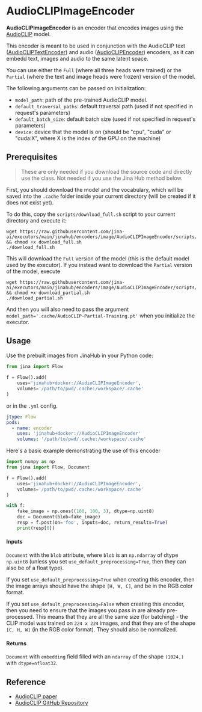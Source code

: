 # AudioCLIPImageEncoder

**AudioCLIPImageEncoder** is an encoder that encodes images using the [AudioCLIP](https://arxiv.org/abs/2106.13043) model.

This encoder is meant to be used in conjunction with the AudioCLIP text ([AudioCLIPTextEncoder](https://github.com/jina-ai/executors/tree/main/jinahub/encoders/text/AudioCLIPTextEncoder)) and audio ([AudioCLIPEncoder](https://github.com/jina-ai/executors/tree/main/jinahub/encoders/audio/AudioCLIPEncoder)) encoders, as it can embedd text, images and audio to the same latent space.

You can use either the `Full` (where all three heads were trained) or the `Partial` (where the text and image heads were frozen) version of the model.

The following arguments can be passed on initialization:

- `model_path`: path of the pre-trained AudioCLIP model.
- `default_traversal_paths`: default traversal path (used if not specified in request's parameters)
- `default_batch_size`: default batch size (used if not specified in request's parameters)
- `device`: device that the model is on (should be "cpu", "cuda" or "cuda:X", where X is the index of the GPU on the machine)


## Prerequisites


> These are only needed if you download the source code and directly use the class. Not needed if you use the Jina Hub method below.

First, you should download the model and the vocabulary, which will be saved into the `.cache` folder inside your current directory (will be created if it does not exist yet).

To do this, copy the `scripts/download_full.sh` script to your current directory and execute it:

```
wget https://raw.githubusercontent.com/jina-ai/executors/main/jinahub/encoders/image/AudioCLIPImageEncoder/scripts/download_full.sh && chmod +x download_full.sh
./download_full.sh
```

This will download the `Full` version of the model (this is the default model used by the executor). If you instead want to download the `Partial` version of the model, execute

```
wget https://raw.githubusercontent.com/jina-ai/executors/main/jinahub/encoders/image/AudioCLIPImageEncoder/scripts/download_partial.sh && chmod +x download_partial.sh
./download_partial.sh
```

And then you will also need to pass the argument `model_path='.cache/AudioCLIP-Partial-Training.pt'` when you initialize the executor.

## Usage

Use the prebuilt images from JinaHub in your Python code: 

```python
from jina import Flow
	
f = Flow().add(
	uses='jinahub+docker://AudioCLIPImageEncoder',
	volumes='/path/to/pwd/.cache:/workspace/.cache'
)
```

or in the `.yml` config.
	
```yaml
jtype: Flow
pods:
  - name: encoder
    uses: 'jinahub+docker://AudioCLIPImageEncoder'
    volumes: '/path/to/pwd/.cache:/workspace/.cache'
```
 

Here's a basic example demonstrating the use of this encoder

```python
import numpy as np
from jina import Flow, Document

f = Flow().add(
	uses='jinahub+docker://AudioCLIPImageEncoder',
	volumes='/path/to/pwd/.cache:/workspace/.cache'
)

with f:
	fake_image = np.ones((100, 100, 3), dtype=np.uint8)
	doc = Document(blob=fake_image)
	resp = f.post(on='foo', inputs=doc, return_results=True)
	print(resp[0])
```

#### Inputs 

`Document` with the `blob` attribute, where `blob` is an `np.ndarray` of dtype ``np.uint8`` (unless you set ``use_default_preprocessing=True``, then they can also be of a float type).

If you set `use_default_preprocessing=True` when creating this encoder, then the image arrays should have the shape `[H, W, C]`, and be in the RGB color format.

If you set `use_default_preprocessing=False` when creating this encoder, then you need to ensure that the images you pass in are already pre-processed. This means that they are all the same size (for batching) - the CLIP model was trained on `224 x 224` images, and that they are of the shape `[C, H, W]` (in the RGB color format). They should also be normalized.

#### Returns

`Document` with `embedding` field filled with an `ndarray` of the shape `(1024,)` with `dtype=nfloat32`.


## Reference

- [AudioCLIP paper](https://arxiv.org/abs/2106.13043)
- [AudioCLIP GitHub Repository](https://github.com/AndreyGuzhov/AudioCLIP)
